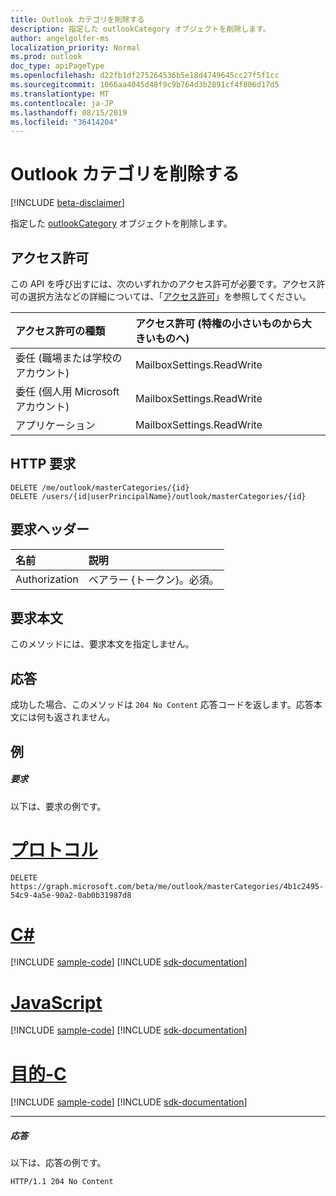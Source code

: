 ```yaml
---
title: Outlook カテゴリを削除する
description: 指定した outlookCategory オブジェクトを削除します。
author: angelgolfer-ms
localization_priority: Normal
ms.prod: outlook
doc_type: apiPageType
ms.openlocfilehash: d22fb1df275264536b5e18d4749645cc27f5f1cc
ms.sourcegitcommit: 1066aa4045d48f9c9b764d3b2891cf4f806d17d5
ms.translationtype: MT
ms.contentlocale: ja-JP
ms.lasthandoff: 08/15/2019
ms.locfileid: "36414204"
---
```

# <a name="delete-outlook-category"></a>Outlook カテゴリを削除する

[!INCLUDE [beta-disclaimer](../../includes/beta-disclaimer.md)]

指定した [outlookCategory](../resources/outlookcategory.md) オブジェクトを削除します。

## <a name="permissions"></a>アクセス許可
この API を呼び出すには、次のいずれかのアクセス許可が必要です。アクセス許可の選択方法などの詳細については、「[アクセス許可](/graph/permissions-reference)」を参照してください。

|アクセス許可の種類      | アクセス許可 (特権の小さいものから大きいものへ)              |
|:--------------------|:---------------------------------------------------------|
|委任 (職場または学校のアカウント) | MailboxSettings.ReadWrite    |
|委任 (個人用 Microsoft アカウント) | MailboxSettings.ReadWrite    |
|アプリケーション | MailboxSettings.ReadWrite |

## <a name="http-request"></a>HTTP 要求
<!-- { "blockType": "ignored" } -->
```http
DELETE /me/outlook/masterCategories/{id}
DELETE /users/{id|userPrincipalName}/outlook/masterCategories/{id}
```

## <a name="request-headers"></a>要求ヘッダー
| 名前      |説明|
|:----------|:----------|
| Authorization  | ベアラー {トークン}。必須。 |

## <a name="request-body"></a>要求本文
このメソッドには、要求本文を指定しません。

## <a name="response"></a>応答

成功した場合、このメソッドは `204 No Content` 応答コードを返します。応答本文には何も返されません。

## <a name="example"></a>例
##### <a name="request"></a>要求
以下は、要求の例です。

# <a name="httptabhttp"></a>[プロトコル](#tab/http)
<!-- {
  "blockType": "request",
  "name": "delete_outlookcategory"
}-->
```http
DELETE https://graph.microsoft.com/beta/me/outlook/masterCategories/4b1c2495-54c9-4a5e-90a2-0ab0b31987d8
```
# <a name="ctabcsharp"></a>[C#](#tab/csharp)
[!INCLUDE [sample-code](../includes/snippets/csharp/delete-outlookcategory-csharp-snippets.md)]
[!INCLUDE [sdk-documentation](../includes/snippets/snippets-sdk-documentation-link.md)]

# <a name="javascripttabjavascript"></a>[JavaScript](#tab/javascript)
[!INCLUDE [sample-code](../includes/snippets/javascript/delete-outlookcategory-javascript-snippets.md)]
[!INCLUDE [sdk-documentation](../includes/snippets/snippets-sdk-documentation-link.md)]

# <a name="objective-ctabobjc"></a>[目的-C](#tab/objc)
[!INCLUDE [sample-code](../includes/snippets/objc/delete-outlookcategory-objc-snippets.md)]
[!INCLUDE [sdk-documentation](../includes/snippets/snippets-sdk-documentation-link.md)]

---

##### <a name="response"></a>応答
以下は、応答の例です。
<!-- {
  "blockType": "response",
  "name": "delete_outlookcategory",
  "isEmpty": true
} -->
```http
HTTP/1.1 204 No Content
```

<!-- uuid: 8fcb5dbc-d5aa-4681-8e31-b001d5168d79
2015-10-25 14:57:30 UTC -->
<!--
{
  "type": "#page.annotation",
  "description": "Delete outlookCategory",
  "keywords": "",
  "section": "documentation",
  "tocPath": "",
  "suppressions": [
  ]
}
-->
